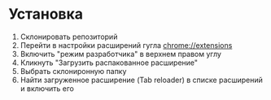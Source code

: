 # Установка 

1. Склонировать репозиторий
2. Перейти в настройки расширений гугла [chrome://extensions](chrome://extensions)
3. Включить "режим разработчика" в верхнем правом углу
4. Кликнуть "Загрузить распакованное расширение"
5. Выбрать склониронную папку
6. Найти загруженное расширение (Tab reloader) в списке расширений и включить его